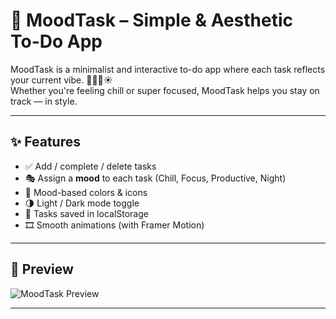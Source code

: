 # 🌿 MoodTask – Simple & Aesthetic To-Do App

MoodTask is a minimalist and interactive to-do app where each task reflects your current vibe. 🌙🔥🌿☀️  
Whether you're feeling chill or super focused, MoodTask helps you stay on track — in style.

---

## ✨ Features

- ✅ Add / complete / delete tasks
- 🎭 Assign a **mood** to each task (Chill, Focus, Productive, Night)
- 🎨 Mood-based colors & icons
- 🌗 Light / Dark mode toggle
- 💾 Tasks saved in localStorage
- 🎞️ Smooth animations (with Framer Motion)

---

## 📸 Preview

![MoodTask Preview](link-to-screenshot-or-gif)

---
